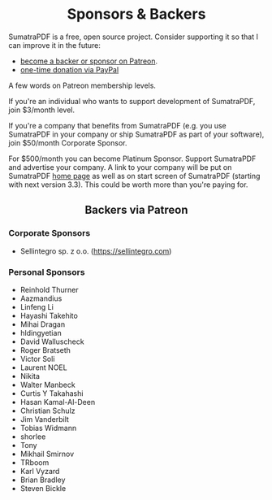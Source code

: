 <h1 align="center">Sponsors &amp; Backers</h1>

SumatraPDF is a free, open source project. Consider supporting it so that I can improve it in the future:

- [become a backer or sponsor on Patreon](https://www.patreon.com/sumatrapdf).
- [one-time donation via PayPal](https://www.paypal.me/sumatrapdf)

A few words on Patreon membership levels.

If you're an individual who wants to support development of SumatraPDF, join $3/month level.

If you're a company that benefits from SumatraPDF (e.g. you use SumatraPDF in your company or ship SumatraPDF as part of your software), join $50/month Corporate Sponsor.

For $500/month you can become Platinum Sponsor. Support SumatraPDF and advertise your company. A link to your company will be put on SumatraPDF [home page](https://www.sumatrapdfreader.org/) as well as on start screen of SumatraPDF (starting with next version 3.3). This could be worth more than you're paying for.

<h2 align="center">Backers via Patreon</h2>

### Corporate Sponsors

- Sellintegro sp. z o.o. (https://sellintegro.com)

### Personal Sponsors

- Reinhold Thurner
- Aazmandius
- Linfeng Li
- Hayashi Takehito
- Mihai Dragan
- hldingyetian
- David Walluscheck
- Roger Bratseth
- Victor Soli
- Laurent NOEL
- Nikita
- Walter Manbeck
- Curtis Y Takahashi
- Hasan Kamal-Al-Deen
- Christian Schulz
- Jim Vanderbilt
- Tobias Widmann
- shorlee
- Tony
- Mikhail Smirnov
- TRboom
- Karl Vyzard
- Brian Bradley
- Steven Bickle
